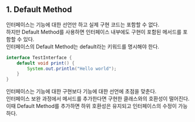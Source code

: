 ## 1. Default Method

인터페이스는 기능에 대한 선언만 하고 실제 구현 코드는 포함할 수 없다.  
하지만 Default Method를 사용하면 인터페이스 내부에도 구현이 포함된 메서드를 포함할 수 있다.  
인터페이스의 Default Method는 default라는 키워드를 명시해야 한다.

```java
interface TestInterface {
    default void print() {
        System.out.println("Hello world");
    }
}
```

인터페이스는 기능에 대한 구현보다 기능에 대한 선언에 초점을 맞춘다.  
인터페이스 보완 과정에서 메서드를 추가한다면 구현한 클래스와의 호환성이 떨어진다.  
이때 Default Method를 추가하면 하위 호환성은 유지되고 인터페이스의 수정이 가능하다.